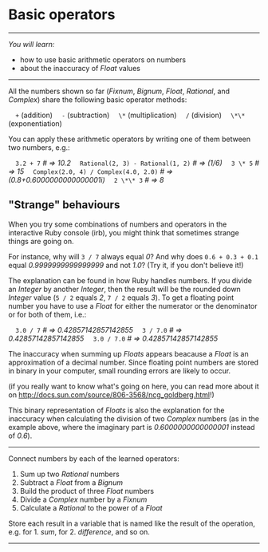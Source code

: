 # Basic operators

---

*You will learn:*
- how to use basic arithmetic operators on numbers
- about the inaccuracy of *Float* values

---

All the numbers shown so far (*Fixnum*, *Bignum*, *Float*, *Rational*, and *Complex*)
share the following basic operator methods:

`  +`   (addition)
`  -`   (subtraction)
`  \*`   (multiplication)
`  /`   (division)
`  \*\*`  (exponentiation)

You can apply these arithmetic operators by writing one of them between two
numbers, e.g.:

`  3.2 + 7`                              *# => 10.2*
`  Rational(2, 3) - Rational(1, 2)`      *# => (1/6)*
`  3 \* 5`                                *# => 15*
`  Complex(2.0, 4) / Complex(4.0, 2.0)`  *# => (0.8+0.6000000000000001i)*
`  2 \*\* 3`                               *# => 8*

## "Strange" behaviours

When you try some combinations of numbers and operators in the interactive Ruby
console (irb), you might think that sometimes strange things are going on.

For instance, why will `3 / 7` always equal *0*? And why does `0.6 + 0.3 + 0.1` equal
*0.9999999999999999* and not *1.0*? (Try it, if you don't believe it!)

The explanation can be found in how Ruby handles numbers.
If you divide an *Integer* by another *Integer*, then the result will be the rounded
down *Integer* value (`5 / 2` equals *2*, `7 / 2` equals *3*).
To get a floating point number you have to use a *Float* for either the numerator
or the denominator or for both of them, i.e.:

`  3.0 / 7`   *# => 0.42857142857142855*
`  3 / 7.0`   *# => 0.42857142857142855*
`  3.0 / 7.0` *# => 0.42857142857142855*

The inaccuracy when summing up *Floats* appears beacause a *Float* is an approximation
of a decimal number. Since floating point numbers are stored in binary in your
computer, small rounding errors are likely to occur.

(if you really want to know what's going on here, you can read more about it on
http://docs.sun.com/source/806-3568/ncg_goldberg.html!)

This binary representation of *Floats* is also the explanation for the inaccuracy
when calculating the division of two *Complex* numbers (as in the example above,
where the imaginary part is *0.6000000000000001* instead of *0.6*).

---

Connect numbers by each of the learned operators:

1. Sum up two *Rational* numbers
2. Subtract a *Float* from a *Bignum*
3. Build the product of three *Float* numbers
4. Divide a *Complex* number by a *Fixnum*
5. Calculate a *Rational* to the power of a *Float*

Store each result in a variable that is named like the result of the operation, e.g.
for 1. *sum*,
for 2. *difference*,
and so on.

---
